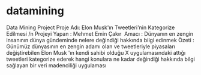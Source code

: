 # datamining
Data Mining Project
Proje Adı: Elon Musk'ın Tweetleri'nin Kategorize Edilmesi /n
Projeyi Yapan : Mehmet Emin Çakır 
Amacı : Dünyanın en zengin insanının dünya gündeminde nelere değindiği hakkında bilgi edinmek
Özeti : Günümüz dünyasının en zengin adamı olan ve tweetleriyle piyasaları değiştirebilen Elon Musk 'ın 
kendi sahibi olduğu X uygulamasındaki attığı tweetleri kategorize ederek hangi konulara ne kadar değindiği 
hakkında bilgi sağlayan bir veri madenciliği uygulaması

